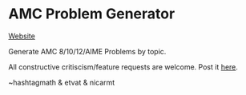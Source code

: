 # AMC Problem Generator

[Website](https://cutt.ly/amcapp)

Generate AMC 8/10/12/AIME Problems by topic.

All constructive critiscism/feature requests are welcome. Post it [here](https://github.com/cbracketdash/AMCapp/issues).
  
  
~hashtagmath & etvat & nicarmt
